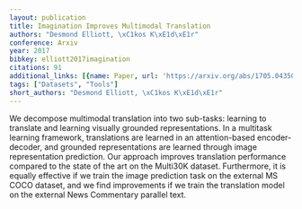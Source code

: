 ```yaml
---
layout: publication
title: Imagination Improves Multimodal Translation
authors: "Desmond Elliott, \xC1kos K\xE1d\xE1r"
conference: Arxiv
year: 2017
bibkey: elliott2017imagination
citations: 91
additional_links: [{name: Paper, url: 'https://arxiv.org/abs/1705.04350'}]
tags: ["Datasets", "Tools"]
short_authors: "Desmond Elliott, \xC1kos K\xE1d\xE1r"
---
```

We decompose multimodal translation into two sub-tasks: learning to translate
and learning visually grounded representations. In a multitask learning
framework, translations are learned in an attention-based encoder-decoder, and
grounded representations are learned through image representation prediction.
Our approach improves translation performance compared to the state of the art
on the Multi30K dataset. Furthermore, it is equally effective if we train the
image prediction task on the external MS COCO dataset, and we find improvements
if we train the translation model on the external News Commentary parallel
text.